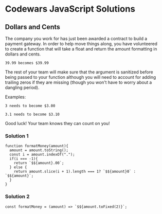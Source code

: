 # Codewars JavaScript Solutions

## Dollars and Cents

The company you work for has just been awarded a contract to build a payment gateway. In order to help move things along, you have volunteered to create a function that will take a float and return the amount formatting in dollars and cents.

`39.99 becomes $39.99`

The rest of your team will make sure that the argument is sanitized before being passed to your function although you will need to account for adding trailing zeros if they are missing (though you won't have to worry about a dangling period).

Examples:

```
3 needs to become $3.00

3.1 needs to become $3.10
```

Good luck! Your team knows they can count on you!

### Solution 1

```
function formatMoney(amount){
  amount = amount.toString();
  const i = amount.indexOf(".");
  if(i === -1){
    return `$${amount}.00`;
  } else {
    return amount.slice(i + 1).length === 1? `$${amount}0` : `$${amount}`;
  }
}
```

### Solution 2

```
const formatMoney = (amount) => `$${amount.toFixed(2)}`;
```
